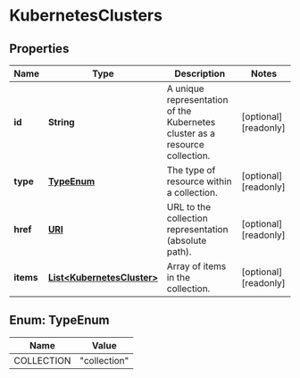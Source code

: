 

# KubernetesClusters

## Properties

| Name | Type | Description | Notes |
| ------------ | ------------- | ------------- | ------------- |
| **id** | **String** | A unique representation of the Kubernetes cluster as a resource collection. |  [optional] [readonly] |
| **type** | [**TypeEnum**](#TypeEnum) | The type of resource within a collection. |  [optional] [readonly] |
| **href** | [**URI**](URI.md) | URL to the collection representation (absolute path). |  [optional] [readonly] |
| **items** | [**List&lt;KubernetesCluster&gt;**](KubernetesCluster.md) | Array of items in the collection. |  [optional] [readonly] |



## Enum: TypeEnum

| Name | Value |
| ---- | -----
| COLLECTION | &quot;collection&quot; |


